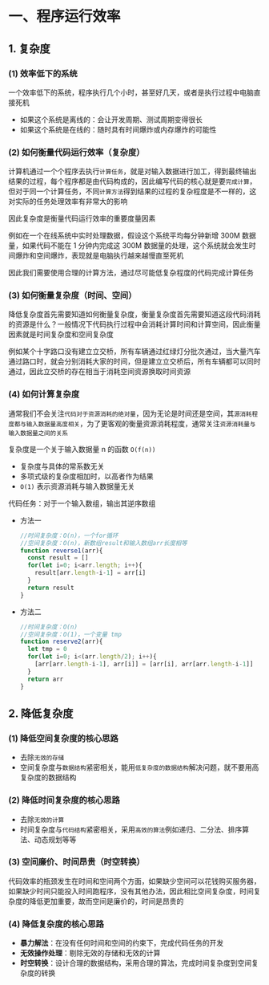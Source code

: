 # 一、程序运行效率

## 1. 复杂度

### (1) 效率低下的系统

一个效率低下的系统，程序执行几个小时，甚至好几天，或者是执行过程中电脑直接死机

* 如果这个系统是离线的：会让开发周期、测试周期变得很长
* 如果这个系统是在线的：随时具有时间爆炸或内存爆炸的可能性

### (2) 如何衡量代码运行效率（复杂度）

计算机通过一个个程序去执行`计算任务`，就是对输入数据进行加工，得到最终输出结果的过程，每个程序都是由代码构成的，因此编写代码的核心就是要`完成计算`，但对于同一个计算任务，不同`计算方法`得到结果的过程的复杂程度是不一样的，这对实际的任务处理效率有非常大的影响

因此复杂度是衡量代码运行效率的重要度量因素

例如在一个在线系统中实时处理数据，假设这个系统平均每分钟新增 300M 数据量，如果代码不能在 1 分钟内完成这 300M 数据量的处理，这个系统就会发生时间爆炸和空间爆炸，表现就是电脑执行越来越慢直至死机

因此我们需要使用合理的计算方法，通过尽可能低复杂程度的代码完成计算任务

### (3) 如何衡量复杂度（时间、空间）

降低复杂度首先需要知道如何衡量复杂度，衡量复杂度首先需要知道这段代码消耗的资源是什么？一般情况下代码执行过程中会消耗计算时间和计算空间，因此衡量因素就是时间复杂度和空间复杂度

例如某个十字路口没有建立立交桥，所有车辆通过红绿灯分批次通过，当大量汽车通过路口时，就会分别消耗大家的时间，但是建立立交桥后，所有车辆都可以同时通过，因此立交桥的存在相当于消耗空间资源换取时间资源

### (4) 如何计算复杂度

通常我们不会关注`代码对于资源消耗的绝对量`，因为无论是时间还是空间，其`源消耗程度都与输入数据量高度相关`，为了更客观的衡量资源消耗程度，通常关注`资源消耗量与输入数据量之间的关系`

复杂度是一个关于输入数据量 n 的函数 `O(f(n))`

* 复杂度与具体的常系数无关
* 多项式级的复杂度相加时，以高者作为结果
* `O(1)` 表示资源消耗与输入数据量无关

代码任务：对于一个输入数组，输出其逆序数组

* 方法一

  ```js
  //时间复杂度：O(n)，一个for循环
  //空间复杂度：O(n)，新数组result和输入数组arr长度相等
  function reverse1(arr){
    const result = []
    for(let i=0; i<arr.length; i++){
      result[arr.length-i-1] = arr[i]
    }
    return result
  }
  ```

* 方法二

  ```js
  //时间复杂度：O(n)
  //空间复杂度：O(1)，一个变量 tmp
  function reserve2(arr){
    let tmp = 0
    for(let i=0; i<(arr.length/2); i++){
      [arr[arr.length-i-1], arr[i]] = [arr[i], arr[arr.length-i-1]]
    }
    return arr
  }
  ```

## 2. 降低复杂度

### (1) 降低空间复杂度的核心思路

* 去除`无效的存储`
* 空间复杂度与`数据结构`紧密相关，能用`低复杂度的数据结构`解决问题，就不要用高复杂度的数据结构

### (2) 降低时间复杂度的核心思路

* 去除`无效的计算`
* 时间复杂度与`代码结构`紧密相关，采用`高效的算法`例如递归、二分法、排序算法、动态规划等等

### (3) 空间廉价、时间昂贵（时空转换）

代码效率的瓶颈发生在时间和空间两个方面，如果缺少空间可以花钱购买服务器，如果缺少时间只能投入时间跑程序，没有其他办法，因此相比空间复杂度，时间复杂度的降低更加重要，故而空间是廉价的，时间是昂贵的

### (4) 降低复杂度的核心思路

* **暴力解法**：在没有任何时间和空间的约束下，完成代码任务的开发
* **无效操作处理**：剔除无效的存储和无效的计算
* **时空转换**：设计合理的数据结构，采用合理的算法，完成时间复杂度到空间复杂度的转换
